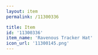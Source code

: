 ```yaml
---
layout: item
permalink: /11300336

title: Item
id: '11300336'
item_name: 'Ravenous Tracker Hat'
icon_url: '11300145.png'
---
```

